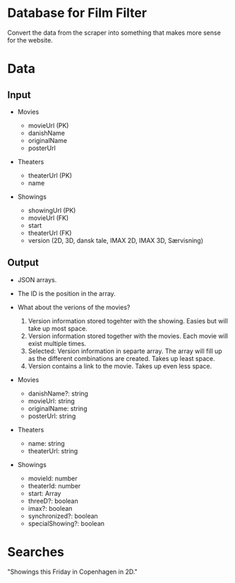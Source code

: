 # Database for Film Filter

Convert the data from the scraper into something that makes more sense for the website.

# Data

## Input

* Movies
  * movieUrl (PK)
  * danishName
  * originalName
  * posterUrl

* Theaters
  * theaterUrl (PK)
  * name

* Showings
  * showingUrl (PK)
  * movieUrl (FK)
  * start
  * theaterUrl (FK)
  * version (2D, 3D, dansk tale, IMAX 2D, IMAX 3D, Særvisning)

## Output

* JSON arrays.
* The ID is the position in the array.
* What about the verions of the movies?
  1. Version information stored togehter with the showing. Easies but will take up most space.
  1. Version information stored together with the movies. Each movie will exist multiple times.
  1. Selected: Version information in separte array. The array will fill up as the different combinations are created. Takes up least space.
  1. Version contains a link to the movie. Takes up even less space.

 * Movies
   * danishName?: string
   * movieUrl: string
   * originalName: string
   * posterUrl: string

 * Theaters
   * name: string
   * theaterUrl: string

 * Showings
   * movieId: number
   * theaterId: number
   * start: Array<Date>
   * threeD?: boolean
   * imax?: boolean
   * synchronized?: boolean
   * specialShowing?: boolean

# Searches

"Showings this Friday in Copenhagen in 2D."
